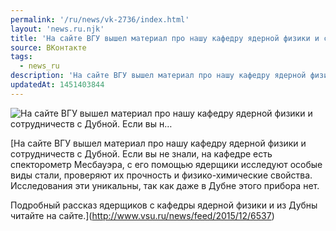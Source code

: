 ```yaml
---
permalink: '/ru/news/vk-2736/index.html'
layout: 'news.ru.njk'
title: 'На сайте ВГУ вышел материал про нашу кафедру ядерной физики и сотрудничеств с Дубной. Если вы н'
source: ВКонтакте
tags:
  - news_ru
description: 'На сайте ВГУ вышел материал про нашу кафедру ядерной физики и сотрудничеств с Дубной. Если вы н…'
updatedAt: 1451403844
---
```

![На сайте ВГУ вышел материал про нашу кафедру ядерной физики и сотрудничеств с Дубной. Если вы н…](https://sun9-53.userapi.com/c628216/v628216484/2ca21/FAJEQqyxzIM.jpg)

[На сайте ВГУ вышел материал про нашу кафедру ядерной физики и сотрудничеств с Дубной. Если вы не знали, на кафедре есть спекторометр Месбауэра, с его помощью ядерщики исследуют особые виды стали, проверяют их прочность и физико-химические свойства. Исследования эти уникальны, так как даже в Дубне этого прибора нет.

Подробный рассказ ядерщиков с кафедры ядерной физики и из Дубны читайте на сайте.](http://www.vsu.ru/news/feed/2015/12/6537)
